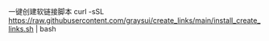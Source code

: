 一键创建软链接脚本
curl -sSL https://raw.githubusercontent.com/graysui/create_links/main/install_create_links.sh | bash
